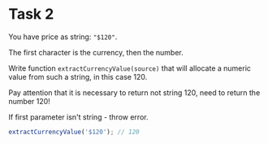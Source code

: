 # Task 2

You have price as string: `"$120"`.

The first character is the currency, then the number.

Write function `extractCurrencyValue(source)` that will allocate a numeric value from such a string, in this case 120.

Pay attention that it is necessary to return not string 120, need to return the number 120!

If first parameter isn't string - throw error.

```javascript
extractCurrencyValue('$120'); // 120
```
